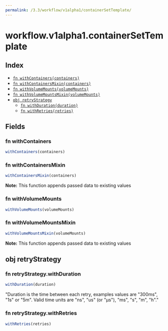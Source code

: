 ```yaml
---
permalink: /3.3/workflow/v1alpha1/containerSetTemplate/
---
```


# workflow.v1alpha1.containerSetTemplate



## Index

* [`fn withContainers(containers)`](#fn-withcontainers)
* [`fn withContainersMixin(containers)`](#fn-withcontainersmixin)
* [`fn withVolumeMounts(volumeMounts)`](#fn-withvolumemounts)
* [`fn withVolumeMountsMixin(volumeMounts)`](#fn-withvolumemountsmixin)
* [`obj retryStrategy`](#obj-retrystrategy)
  * [`fn withDuration(duration)`](#fn-retrystrategywithduration)
  * [`fn withRetries(retries)`](#fn-retrystrategywithretries)

## Fields

### fn withContainers

```ts
withContainers(containers)
```



### fn withContainersMixin

```ts
withContainersMixin(containers)
```



**Note:** This function appends passed data to existing values

### fn withVolumeMounts

```ts
withVolumeMounts(volumeMounts)
```



### fn withVolumeMountsMixin

```ts
withVolumeMountsMixin(volumeMounts)
```



**Note:** This function appends passed data to existing values

## obj retryStrategy



### fn retryStrategy.withDuration

```ts
withDuration(duration)
```

"Duration is the time between each retry, examples values are \"300ms\", \"1s\" or \"5m\". Valid time units are \"ns\", \"us\" (or \"µs\"), \"ms\", \"s\", \"m\", \"h\"."

### fn retryStrategy.withRetries

```ts
withRetries(retries)
```

